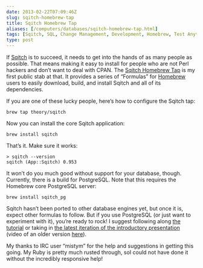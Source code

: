 ```yaml
--- 
date: 2013-02-22T07:09:46Z
slug: sqitch-homebrew-tap
title: Sqitch Homebrew Tap
aliases: [/computers/databases/sqitch-homebrew-tap.html]
tags: [Sqitch, SQL, Change Management, Development, Homebrew, Test Anything Protocol, macOS]
type: post
---
```


If [Sqitch] is to succeed, it needs to get into the hands of as many people as
possible. That means making it easy to install for people who are not Perl
hackers and don’t want to deal with CPAN. The [Sqitch Homebrew Tap] is my first
public stab at that. It provides a series of “Formulas” for [Homebrew] users to
easily download, build, and install Sqitch and all of its dependencies.

If you are one of these lucky people, here’s how to configure the Sqitch tap:

    brew tap theory/sqitch

Now you can install the core Sqitch application:

    brew install sqitch

That’s it. Make sure it works:

    > sqitch --version
    sqitch (App::Sqitch) 0.953

It won’t do you much good without support for your database, though. Currently,
there is a build for PostgreSQL. Note that this requires the Homebrew core
PostgreSQL server:

    brew install sqitch_pg

Sqitch hasn’t been ported to other database engines yet, but once it is, expect
other formulas to follow. But if you use PostgreSQL (or just want to experiment
with it), you’re ready to rock! I suggest following along [the tutorial] or
taking in [the latest iteration of the introductory presentation][] (video of an
older version [here]).

My thanks to IRC user “mistym” for the help and suggestions in getting this
going. My Ruby is pretty much rusted through, soI could not have done it without
the incredibly responsive help!

  [Sqitch]: https://sqitch.org/ "Sqitch: Sane database schema change management"
  [Sqitch Homebrew Tap]: https://github.com/theory/homebrew-sqitch
  [Homebrew]: http://mxcl.github.com/homebrew/
  [the tutorial]: https://github.com/theory/sqitch/blob/master/lib/sqitchtutorial.pod
  [the latest iteration of the introductory presentation]: https://speakerdeck.com/theory/sane-database-change-management-with-sqitch
  [here]: https://vimeo.com/50104469
